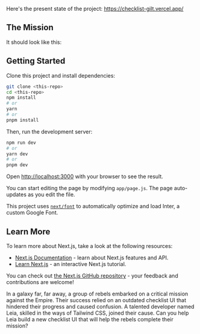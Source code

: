 Here's the present state of the project: https://checklist-gilt.vercel.app/

## The Mission

It should look like this: 

## Getting Started

Clone this project and install dependencies:

```bash
git clone <this-repo>
cd <this-repo>
npm install
# or
yarn
# or
pnpm install
```


Then, run the development server:

```bash
npm run dev
# or
yarn dev
# or
pnpm dev
```

Open [http://localhost:3000](http://localhost:3000) with your browser to see the result.

You can start editing the page by modifying `app/page.js`. The page auto-updates as you edit the file.

This project uses [`next/font`](https://nextjs.org/docs/basic-features/font-optimization) to automatically optimize and load Inter, a custom Google Font.

## Learn More

To learn more about Next.js, take a look at the following resources:

- [Next.js Documentation](https://nextjs.org/docs) - learn about Next.js features and API.
- [Learn Next.js](https://nextjs.org/learn) - an interactive Next.js tutorial.

You can check out [the Next.js GitHub repository](https://github.com/vercel/next.js/) - your feedback and contributions are welcome!



In a galaxy far, far away, a group of rebels embarked on a critical mission against the Empire.
Their success relied on an outdated checklist UI that hindered their progress and caused confusion.
A talented developer named Leia, skilled in the ways of Tailwind CSS, joined their cause.
Can you help Leia build a new checklist UI that will help the rebels complete their mission?